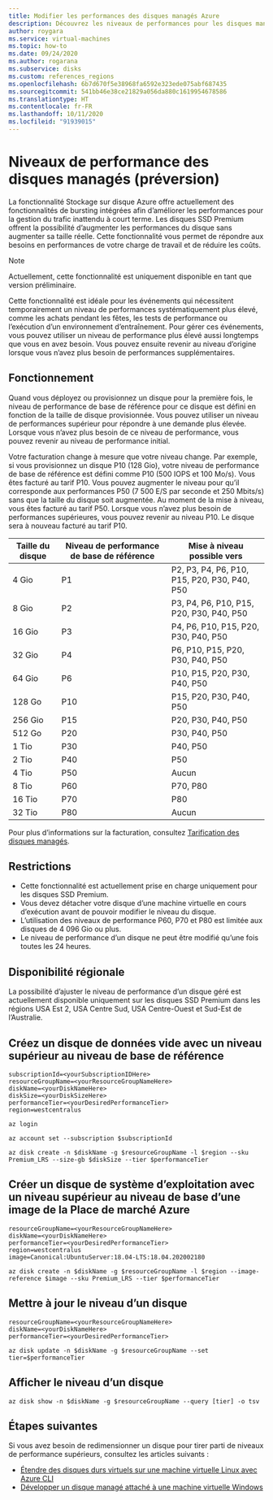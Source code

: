 ```yaml
---
title: Modifier les performances des disques managés Azure
description: Découvrez les niveaux de performances pour les disques managés et apprenez à modifier les niveaux de performances des disques managés existants.
author: roygara
ms.service: virtual-machines
ms.topic: how-to
ms.date: 09/24/2020
ms.author: rogarana
ms.subservice: disks
ms.custom: references_regions
ms.openlocfilehash: 6b7d670f5e38968fa6592e323ede075abf687435
ms.sourcegitcommit: 541bb46e38ce21829a056da880c1619954678586
ms.translationtype: HT
ms.contentlocale: fr-FR
ms.lasthandoff: 10/11/2020
ms.locfileid: "91939015"
---
```

# <a name="performance-tiers-for-managed-disks-preview"></a>Niveaux de performance des disques managés (préversion)

La fonctionnalité Stockage sur disque Azure offre actuellement des fonctionnalités de bursting intégrées afin d’améliorer les performances pour la gestion du trafic inattendu à court terme. Les disques SSD Premium offrent la possibilité d’augmenter les performances du disque sans augmenter sa taille réelle. Cette fonctionnalité vous permet de répondre aux besoins en performances de votre charge de travail et de réduire les coûts. 

> [!NOTE]
> Actuellement, cette fonctionnalité est uniquement disponible en tant que version préliminaire. 

Cette fonctionnalité est idéale pour les événements qui nécessitent temporairement un niveau de performances systématiquement plus élevé, comme les achats pendant les fêtes, les tests de performance ou l’exécution d’un environnement d’entraînement. Pour gérer ces événements, vous pouvez utiliser un niveau de performance plus élevé aussi longtemps que vous en avez besoin. Vous pouvez ensuite revenir au niveau d’origine lorsque vous n’avez plus besoin de performances supplémentaires.

## <a name="how-it-works"></a>Fonctionnement

Quand vous déployez ou provisionnez un disque pour la première fois, le niveau de performance de base de référence pour ce disque est défini en fonction de la taille de disque provisionnée. Vous pouvez utiliser un niveau de performances supérieur pour répondre à une demande plus élevée. Lorsque vous n’avez plus besoin de ce niveau de performance, vous pouvez revenir au niveau de performance initial.

Votre facturation change à mesure que votre niveau change. Par exemple, si vous provisionnez un disque P10 (128 Gio), votre niveau de performance de base de référence est défini comme P10 (500 IOPS et 100 Mo/s). Vous êtes facturé au tarif P10. Vous pouvez augmenter le niveau pour qu’il corresponde aux performances P50 (7 500 E/S par seconde et 250 Mbits/s) sans que la taille du disque soit augmentée. Au moment de la mise à niveau, vous êtes facturé au tarif P50. Lorsque vous n’avez plus besoin de performances supérieures, vous pouvez revenir au niveau P10. Le disque sera à nouveau facturé au tarif P10.

| Taille du disque | Niveau de performance de base de référence | Mise à niveau possible vers |
|----------------|-----|-------------------------------------|
| 4 Gio | P1 | P2, P3, P4, P6, P10, P15, P20, P30, P40, P50 |
| 8 Gio | P2 | P3, P4, P6, P10, P15, P20, P30, P40, P50 |
| 16 Gio | P3 | P4, P6, P10, P15, P20, P30, P40, P50 | 
| 32 Gio | P4 | P6, P10, P15, P20, P30, P40, P50 |
| 64 Gio | P6 | P10, P15, P20, P30, P40, P50 |
| 128 Go | P10 | P15, P20, P30, P40, P50 |
| 256 Gio | P15 | P20, P30, P40, P50 |
| 512 Go | P20 | P30, P40, P50 |
| 1 Tio | P30 | P40, P50 |
| 2 Tio | P40 | P50 |
| 4 Tio | P50 | Aucun |
| 8 Tio | P60 |  P70, P80 |
| 16 Tio | P70 | P80 |
| 32 Tio | P80 | Aucun |

Pour plus d’informations sur la facturation, consultez [Tarification des disques managés](https://azure.microsoft.com/pricing/details/managed-disks/).

## <a name="restrictions"></a>Restrictions

- Cette fonctionnalité est actuellement prise en charge uniquement pour les disques SSD Premium.
- Vous devez détacher votre disque d’une machine virtuelle en cours d’exécution avant de pouvoir modifier le niveau du disque.
- L’utilisation des niveaux de performance P60, P70 et P80 est limitée aux disques de 4 096 Gio ou plus.
- Le niveau de performance d’un disque ne peut être modifié qu’une fois toutes les 24 heures.

## <a name="regional-availability"></a>Disponibilité régionale

La possibilité d’ajuster le niveau de performance d’un disque géré est actuellement disponible uniquement sur les disques SSD Premium dans les régions USA Est 2, USA Centre Sud, USA Centre-Ouest et Sud-Est de l’Australie.

## <a name="create-an-empty-data-disk-with-a-tier-higher-than-the-baseline-tier"></a>Créez un disque de données vide avec un niveau supérieur au niveau de base de référence

```azurecli
subscriptionId=<yourSubscriptionIDHere>
resourceGroupName=<yourResourceGroupNameHere>
diskName=<yourDiskNameHere>
diskSize=<yourDiskSizeHere>
performanceTier=<yourDesiredPerformanceTier>
region=westcentralus

az login

az account set --subscription $subscriptionId

az disk create -n $diskName -g $resourceGroupName -l $region --sku Premium_LRS --size-gb $diskSize --tier $performanceTier
```
## <a name="create-an-os-disk-with-a-tier-higher-than-the-baseline-tier-from-an-azure-marketplace-image"></a>Créer un disque de système d’exploitation avec un niveau supérieur au niveau de base d’une image de la Place de marché Azure

```azurecli
resourceGroupName=<yourResourceGroupNameHere>
diskName=<yourDiskNameHere>
performanceTier=<yourDesiredPerformanceTier>
region=westcentralus
image=Canonical:UbuntuServer:18.04-LTS:18.04.202002180

az disk create -n $diskName -g $resourceGroupName -l $region --image-reference $image --sku Premium_LRS --tier $performanceTier
```
     
## <a name="update-the-tier-of-a-disk"></a>Mettre à jour le niveau d’un disque

```azurecli
resourceGroupName=<yourResourceGroupNameHere>
diskName=<yourDiskNameHere>
performanceTier=<yourDesiredPerformanceTier>

az disk update -n $diskName -g $resourceGroupName --set tier=$performanceTier
```
## <a name="show-the-tier-of-a-disk"></a>Afficher le niveau d’un disque

```azurecli
az disk show -n $diskName -g $resourceGroupName --query [tier] -o tsv
```

## <a name="next-steps"></a>Étapes suivantes

Si vous avez besoin de redimensionner un disque pour tirer parti de niveaux de performance supérieurs, consultez les articles suivants :

- [Étendre des disques durs virtuels sur une machine virtuelle Linux avec Azure CLI](linux/expand-disks.md)
- [Développer un disque managé attaché à une machine virtuelle Windows](windows/expand-os-disk.md)
